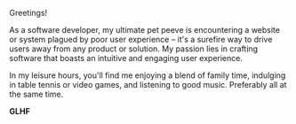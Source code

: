 
Greetings!

As a software developer, my ultimate pet peeve is encountering a website or system plagued by poor user experience – it's a surefire way to drive users away from any product or solution. My passion lies in crafting software that boasts an intuitive and engaging user experience. 

In my leisure hours, you'll find me enjoying a blend of family time, indulging in table tennis or video games, and listening to good music. Preferably all at the same time.

**GLHF**


